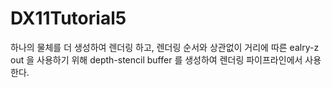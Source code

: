 # DX11Tutorial5

하나의 물체를 더 생성하여 렌더링 하고, 렌더링 순서와 상관없이 거리에 따른 ealry-z out 을 사용하기 위해 depth-stencil buffer 를 생성하여 렌더링 파이프라인에서 사용한다.
